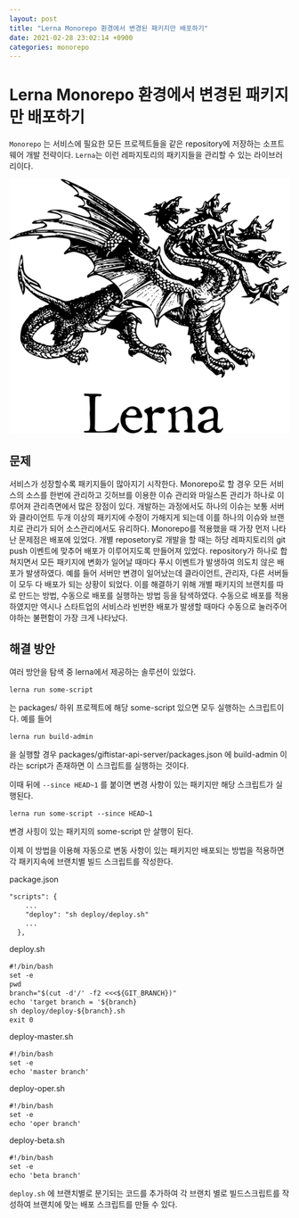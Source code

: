 ```yaml
---
layout: post
title: "Lerna Monorepo 환경에서 변경된 패키지만 배포하기"
date: 2021-02-28 23:02:14 +0900
categories: monorepo
---
```



<h1>
Lerna Monorepo 환경에서 변경된 패키지만 배포하기
</h1>


`Monorepo` 는 서비스에 필요한 모든 프로젝트들을 같은 repository에 저장하는 소프트웨어 개발 전략이다. `Lerna`는 이런 레파지토리의 패키지들을 관리할 수 있는 라이브러리이다. 


![lerna_logo](/assets/img/lerna_logo.png)


<h2>문제</h2>
서비스가 성장할수록 패키지들이 많아지기 시작한다. Monorepo로 할 경우 모든 서비스의 소스를 한번에 관리하고 깃허브를 이용한 이슈 관리와 마일스톤 관리가 하나로 이루어져 관리측면에서 많은 장점이 있다. 개발하는 과정에서도 하나의 이슈는 보통 서버와 클라이언트 두개 이상의 패키지에 수정이 가해지게 되는데 이를 하나의 이슈와 브랜치로 관리가 되어 소스관리에서도 유리하다. 
Monorepo를 적용했을 때 가장 먼저 나타난 문제점은 배포에 있었다.    
개별 reposetory로 개발을 할 때는 하당 레파지토리의 git push 이벤트에 맞추어 배포가 이루어지도록 만들어져 있었다.    
repository가 하나로 합쳐지면서 모든 패키지에 변화가 일어날 때마다 푸시 이벤트가 발생하여 의도치 않은 배포가 발생하였다.    
예를 들어 서버만 변경이 일어났는데 클라이언트, 관리자, 다른 서버들이 모두 다 배포가 되는 상황이 되었다.  
이를 해결하기 위해 개별 패키지의 브랜치를 따로 만드는 방법, 수동으로 배포를 실행하는 방법 등을 탐색하였다.  
수동으로 배포를 적용하였지만 역시나 스타트업의 서비스라 빈번한 배포가 발생할 때마다 수동으로 눌러주어야하는 불편함이 가장 크게 나타났다. 

<h2>해결 방안</h2>
여러 방안을 탐색 중 lerna에서 제공하는 솔루션이 있었다.   


```
lerna run some-script
```

는 packages/ 하위 프로젝트에 해당 some-script 있으면 모두 실행하는 스크립트이다. 
예를 들어 


```
lerna run build-admin
```

을 실행할 경우 packages/giftistar-api-server/packages.json 에 build-admin 이라는 script가 존재하면 이 스크립트를 실행하는 것이다. 


이때 뒤에 `--since HEAD~1` 를 붙이면 변경 사항이 있는 패키지만 해당 스크립트가 실행된다.

```
lerna run some-script --since HEAD~1
```

변경 사힝이 있는 패키지의 some-script 만 살행이 된다. 

이제 이 방법을 이용해 자동으로 변동 사항이 있는 패키지만 배포되는 방법을 적용하면
각 패키지속에 브랜치별 빌드 스크립트를 작성한다. 

package.json

```
"scripts": {
    ...
    "deploy": "sh deploy/deploy.sh"
    ...
  },
```


deploy.sh

```
#!/bin/bash
set -e
pwd
branch="$(cut -d'/' -f2 <<<${GIT_BRANCH})"
echo 'target branch = '${branch}
sh deploy/deploy-${branch}.sh
exit 0

```


deploy-master.sh

```
#!/bin/bash
set -e
echo 'master branch'

```


deploy-oper.sh

```
#!/bin/bash
set -e
echo 'oper branch'

```


deploy-beta.sh

```
#!/bin/bash
set -e
echo 'beta branch'

```

`deploy.sh` 에 브랜치별로 분기되는 코드를 추가하여 각 브랜치 별로 빌드스크립트를 작성하여 브랜치에 맞는 배포 스크립트를 만들 수 있다. 



[참고글]: https://itnext.io/how-to-deploy-only-changed-packages-in-a-lerna-monorepo-7e5fb234b32a
